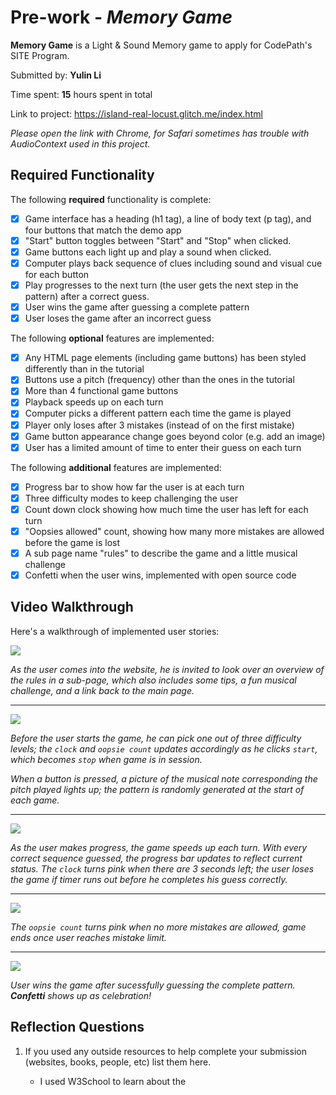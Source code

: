 # Pre-work - *Memory Game*

**Memory Game** is a Light & Sound Memory game to apply for CodePath's SITE Program. 

Submitted by: **Yulin Li**

Time spent: **15** hours spent in total

Link to project: https://island-real-locust.glitch.me/index.html

*Please open the link with Chrome, for Safari sometimes has trouble with AudioContext used in this project.*

## Required Functionality

The following **required** functionality is complete:

- [x] Game interface has a heading (h1 tag), a line of body text (p tag), and four buttons that match the demo app
- [x] "Start" button toggles between "Start" and "Stop" when clicked. 
- [x] Game buttons each light up and play a sound when clicked. 
- [x] Computer plays back sequence of clues including sound and visual cue for each button
- [x] Play progresses to the next turn (the user gets the next step in the pattern) after a correct guess. 
- [x] User wins the game after guessing a complete pattern
- [x] User loses the game after an incorrect guess

The following **optional** features are implemented:

- [x] Any HTML page elements (including game buttons) has been styled differently than in the tutorial
- [x] Buttons use a pitch (frequency) other than the ones in the tutorial
- [x] More than 4 functional game buttons
- [x] Playback speeds up on each turn
- [x] Computer picks a different pattern each time the game is played
- [x] Player only loses after 3 mistakes (instead of on the first mistake)
- [x] Game button appearance change goes beyond color (e.g. add an image)
- [x] User has a limited amount of time to enter their guess on each turn

The following **additional** features are implemented:

- [x] Progress bar to show how far the user is at each turn 
- [x] Three difficulty modes to keep challenging the user 
- [x] Count down clock showing how much time the user has left for each turn  
- [x] "Oopsies allowed" count, showing how many more mistakes are allowed before the game is lost 
- [x] A sub page name "rules" to describe the game and a little musical challenge 
- [x] Confetti when the user wins, implemented with open source code  

## Video Walkthrough

Here's a walkthrough of implemented user stories:

![](https://i.imgur.com/v3TpSIy.gif)

*As the user comes into the website, he is invited to look over an overview of the rules in a sub-page, which also includes some tips, a fun musical challenge, and a link back to the main page.*

----


![](https://i.imgur.com/xDDnL3N.gif)

*Before the user starts the game, he can pick one out of three difficulty levels; the `clock` and `oopsie count` updates accordingly as he clicks `start`, which becomes `stop` when game is in session.* 

*When a button is pressed, a picture of the musical note corresponding the pitch played lights up; the pattern is randomly generated at the start of each game.*

---- 

![](https://i.imgur.com/jQglP9f.gif)

*As the user makes progress, the game speeds up each turn. With every correct sequence guessed, the progress bar updates to reflect current status. The `clock` turns pink when there are 3 seconds left; the user loses the game if timer runs out before he completes his guess correctly.*

---- 


![](https://i.imgur.com/rTEGWCj.gif)

*The `oopsie count` turns pink when no more mistakes are allowed, game ends once user reaches mistake limit.*

----
![](https://i.imgur.com/Aw7QhcW.gif)

*User wins the game after sucessfully guessing the complete pattern. **Confetti** shows up as celebration!* 



## Reflection Questions
1. If you used any outside resources to help complete your submission (websites, books, people, etc) list them here. 

	- I used W3School to learn about the <script> element, element property manipulation, how to style with CSS, how to include images etc. 
	- I used StackOverflow for when I ran into specific bugs. 
	- To add the confetti effect, I looked up open source code online and used the code shared by MathuSum Mut (https://www.cssscript.com/confetti-falling-animation/), licence below. 
	- I asked some friends to play the game along my development process, pointing out features they might enjoy, designs that can be improved, and minor bugs in corner cases. 


2. What was a challenge you encountered in creating this submission (be specific)? How did you overcome it? (recommended 200 - 400 words) 
[YOUR ANSWER HERE]

3. What questions about web development do you have after completing your submission? (recommended 100 - 300 words) 

	On a more surface level, I wonder how I can better incorporate open source CSS into my code to better my design. I also would love to learn more about good practices in the industry when it comes to organizing web development code and documentation. I was lucky to have learned about good software development practices in school, I appreciate the difference it can make especially when working with a team, and I wonder how I can transfer such skills to web development. Along the lines of transferring software development skills, I wonder about the standards and goals for optimizing web code, for example, how time / space complexity are weighted, and how we tell good web code design from bad. Getting the code to work and the interface pleasing is only my first step, I would like to learn more about writing good and scalable code. 
Additionally, after having the HTML, CSS, Javascript basics down, I would love to extend web development skillset by learning to work with newer technologies such as Node/Express and React. 


4. If you had a few more hours to work on this project, what would you spend them doing (for example: refactoring certain functions, adding additional features, etc). Be specific. (recommended 100 - 300 words) 

	If I had a few more hours to work on this project, I would have firstly tried to clean up the code before implementing additional features. Specifically, since I was learning / experimenting with a lot of the things I implemented and adding additional features as I went along, I did not start with a good blueprint of how to structure my code, which left some functions and CSS classes messy and hard to abstract for further development. More specifically, I would refactor the `update status` functions into two, one for updating the display each turn and another for resetting the display when a new game starts. Additionally, I would look at some similar websites with better visual design and try to implement better CSS code to make the interface more user-friendly and aesthetically pleasing. For example, the current interface has the same design for the `start` button and the `timer`, which might be visually confusing, since one is clickable and the other is not. I would research some design principles, organize them into different divs in HTML and do some AB testing to better the design. 
	
 	Functionality wise, I would add another version of this game where instead of single notes, chords are played without showing the user which buttons were pressed, and the user would have to guess which notes were in that chord. For better user experience, I would allow the user a certain amount of time to play with the buttons before they drag their guesses into a submission box. This would be a fun game for music students to play while working on their chord recognition skills. Additionally, I would add a shuffle button to switch up the lineup of the buttons to keep the game interesting for longer. Finally, I would experiment with the sound synthesis code or try to import audio files to add an option where the notes sound as they would on a piano, to better fit the needs of music students. 




## License

    Copyright Yulin Li

    Licensed under the Apache License, Version 2.0 (the "License");
    you may not use this file except in compliance with the License.
    You may obtain a copy of the License at

        http://www.apache.org/licenses/LICENSE-2.0

    Unless required by applicable law or agreed to in writing, software
    distributed under the License is distributed on an "AS IS" BASIS,
    WITHOUT WARRANTIES OR CONDITIONS OF ANY KIND, either express or implied.
    See the License for the specific language governing permissions and
    limitations under the License.
    
## License Of Open Source Used 
    MIT License

    Copyright (c) 2018 MathuSum Mut

    Permission is hereby granted, free of charge, to any person obtaining a copy
    of this software and associated documentation files (the "Software"), to deal
    in the Software without restriction, including without limitation the rights
    to use, copy, modify, merge, publish, distribute, sublicense, and/or sell
    copies of the Software, and to permit persons to whom the Software is
    furnished to do so, subject to the following conditions:

    The above copyright notice and this permission notice shall be included in all
    copies or substantial portions of the Software.

    THE SOFTWARE IS PROVIDED "AS IS", WITHOUT WARRANTY OF ANY KIND, EXPRESS OR
    IMPLIED, INCLUDING BUT NOT LIMITED TO THE WARRANTIES OF MERCHANTABILITY,
    FITNESS FOR A PARTICULAR PURPOSE AND NONINFRINGEMENT. IN NO EVENT SHALL THE
    AUTHORS OR COPYRIGHT HOLDERS BE LIABLE FOR ANY CLAIM, DAMAGES OR OTHER
    LIABILITY, WHETHER IN AN ACTION OF CONTRACT, TORT OR OTHERWISE, ARISING FROM,
    OUT OF OR IN CONNECTION WITH THE SOFTWARE OR THE USE OR OTHER DEALINGS IN THE
    SOFTWARE.
